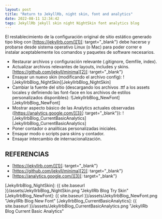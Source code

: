 ```yaml
---
layout: post
title: "Return to JekyllRb, night skin, font and analytics"
date: 2022-08-11 12:34:42
tags: JekyllRb jekyll skin night NightSkin font analytics blog
---
```



El restablecimiento de la configuración original de sitio estático generado tipo blog con [https://jekyllrb.com/][1]{: target="_blank"} debe hacerse y probarse desde sistema operativo Linux (o Mac) para poder correr e instalar aceptablemente los comandos y paquetes de software necesarios.
* Restaurar archivos y configuración relevante (.gitignore, Gemfile, index).
* Actualizar archivos relevantes de layouts, includes y skins. [https://github.com/jekyll/minima][2]{: target="_blank"}
* Ensayar un nuevo skin (modificando el archivo config):
![JekyllrbBlog_NightSkin][JekyllrbBlog_NightSkin]
* Cambiar la fuente del sitio (descargando los archivos .ttf a los assets locales y definiendo las font-face en los archivos de estilos personalizados disponibles):
![JekyllrbBlog_NewFont][JekyllrbBlog_NewFont]
* Mostrar aspecto básico de las Analytics actuales observadas ([https://analytics.google.com/][3]{: target="_blank"}):
![JekyllrbBlog_CurrentBasicAnalytics][JekyllrbBlog_CurrentBasicAnalytics]
* Poner contador o analíticas personalizadas iniciales.
* Ensayar modo o scripts para skins y contador.
* Ensayar intercambio de internacionalización.


## REFERENCIAS
* [https://jekyllrb.com/][1]{: target="_blank"}
* [https://github.com/jekyll/minima][2]{: target="_blank"}
* [https://analytics.google.com/][3]{: target="_blank"}


[1]: https://jekyllrb.com/
[2]: https://github.com/jekyll/minima
[3]: https://analytics.google.com/


[JekyllrbBlog_NightSkin]: {{ site.baseurl }}/assets/JekyllrbBlog_NightSkin.png "JekyllRb Blog Try Skin"
[JekyllrbBlog_NewFont]: {{ site.baseurl }}/assets/JekyllrbBlog_NewFont.png "JekyllRb Blog New Font"
[JekyllrbBlog_CurrentBasicAnalytics]: {{ site.baseurl }}/assets/JekyllrbBlog_CurrentBasicAnalytics.png "JekyllRb Blog Current Basic Analytics"
